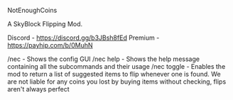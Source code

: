 NotEnoughCoins

A SkyBlock Flipping Mod.

Discord - https://discord.gg/b3JBsh8fEd Premium - https://payhip.com/b/0MuhN

/nec - Shows the config GUI
/nec help - Shows the help message containing all the subcommands and their usage
/nec toggle - Enables the mod to return a list of suggested items to flip whenever one is found.
We are not liable for any coins you lost by buying items without checking, flips aren't always perfect
